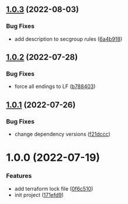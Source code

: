 ## [1.0.3](https://github.com/cktf/terraform-aws-wireguard/compare/1.0.2...1.0.3) (2022-08-03)


### Bug Fixes

* add description to secgroup rules ([6a4b918](https://github.com/cktf/terraform-aws-wireguard/commit/6a4b91879642a1def3c4d2a7cb282e5d50c1149a))

## [1.0.2](https://github.com/cktf/terraform-aws-wireguard/compare/1.0.1...1.0.2) (2022-07-28)


### Bug Fixes

* force all endings to LF ([b788403](https://github.com/cktf/terraform-aws-wireguard/commit/b788403619c764c4ca6faad8feb00f3e6f28dbb3))

## [1.0.1](https://github.com/cktf/terraform-aws-wireguard/compare/1.0.0...1.0.1) (2022-07-26)


### Bug Fixes

* change dependency versions ([f21dccc](https://github.com/cktf/terraform-aws-wireguard/commit/f21dccce7641f81ae4f6e99a81e29cea7761a60a))

# 1.0.0 (2022-07-19)


### Features

* add terraform lock file ([0f6c510](https://github.com/cktf/terraform-aws-wireguard/commit/0f6c51080ba3f29fcb9087b54ddd35d507290983))
* init project ([171efd9](https://github.com/cktf/terraform-aws-wireguard/commit/171efd971d57f1e20777b9c85a0bdf18e607c49b))
